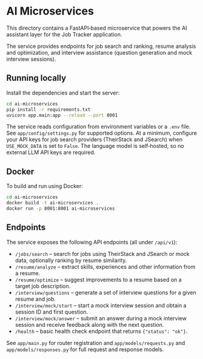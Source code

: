 # AI Microservices

This directory contains a FastAPI‑based microservice that powers the AI assistant layer for the Job Tracker application.

The service provides endpoints for job search and ranking, resume analysis and optimization, and interview assistance (question generation and mock interview sessions).

## Running locally

Install the dependencies and start the server:

```bash
cd ai-microservices
pip install -r requirements.txt
uvicorn app.main:app --reload --port 8001
```

The service reads configuration from environment variables or a `.env` file.  See `app/config/settings.py` for supported options.  At a minimum, configure your API keys for job search providers (TheirStack and JSearch) when `USE_MOCK_DATA` is set to `False`.  The language model is self‑hosted, so no external LLM API keys are required.

## Docker

To build and run using Docker:

```bash
cd ai-microservices
docker build -t ai-microservices .
docker run -p 8001:8001 ai-microservices
```

## Endpoints

The service exposes the following API endpoints (all under `/api/v1`):

* `/jobs/search` – search for jobs using TheirStack and JSearch or mock data, optionally ranking by resume similarity.
* `/resume/analyze` – extract skills, experiences and other information from a resume.
* `/resume/optimize` – suggest improvements to a resume based on a target job description.
* `/interview/questions` – generate a set of interview questions for a given resume and job.
* `/interview/mock/start` – start a mock interview session and obtain a session ID and first question.
* `/interview/mock/answer` – submit an answer during a mock interview session and receive feedback along with the next question.
* `/health` – basic health check endpoint that returns `{"status": "ok"}`.

See `app/main.py` for router registration and `app/models/requests.py` and `app/models/responses.py` for full request and response models.